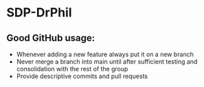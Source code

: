 # SDP-DrPhil

## Good GitHub usage:
- Whenever adding a new feature always put it on a new branch
- Never merge a branch into main until after sufficient testing and consolidation with the rest of the group
- Provide descriptive commits and pull requests
